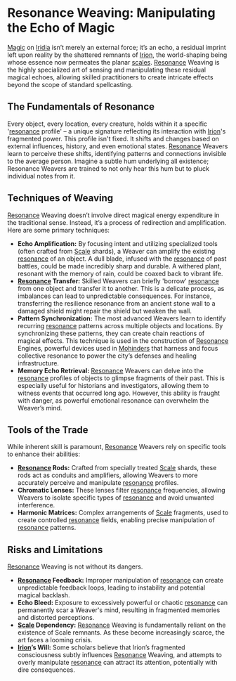 # Resonance Weaving: Manipulating the Echo of Magic

[Magic](/structure/mechanic/magic.md) on [Iridia](/geography/world/iridia.md) isn’t merely an external force; it’s an echo, a residual imprint left upon reality by the shattered remnants of [Irion](/being/deity/irion.md), the world-shaping being whose essence now permeates the planar [scales](/geography/landmark/scale.md). [Resonance](/generated/resonance/resonance.md) Weaving is the highly specialized art of sensing and manipulating these residual magical echoes, allowing skilled practitioners to create intricate effects beyond the scope of standard spellcasting.

## The Fundamentals of Resonance

Every object, every location, every creature, holds within it a specific '[resonance](/generated/resonance/resonance.md) profile' – a unique signature reflecting its interaction with [Irion](/being/deity/irion.md)'s fragmented power.  This profile isn't fixed. It shifts and changes based on external influences, history, and even emotional states. [Resonance](/structure/mechanic/resonance.md) Weavers learn to perceive these shifts, identifying patterns and connections invisible to the average person.  Imagine a subtle hum underlying all existence; Resonance Weavers are trained to not only hear this hum but to pluck individual notes from it.

## Techniques of Weaving

[Resonance](/generated/resonance/resonance.md) Weaving doesn’t involve direct magical energy expenditure in the traditional sense.  Instead, it’s a process of redirection and amplification.  Here are some primary techniques:

*   **Echo Amplification:**  By focusing intent and utilizing specialized tools (often crafted from [Scale](/geography/landmark/scale.md) shards), a Weaver can amplify the existing [resonance](/generated/resonance/resonance.md) of an object. A dull blade, infused with the [resonance](/structure/mechanic/resonance.md) of past battles, could be made incredibly sharp and durable. A withered plant, resonant with the memory of rain, could be coaxed back to vibrant life.
*   **[Resonance](/generated/resonance/resonance.md) Transfer:** Skilled Weavers can briefly 'borrow' [resonance](/structure/mechanic/resonance.md) from one object and transfer it to another. This is a delicate process, as imbalances can lead to unpredictable consequences. For instance, transferring the resilience resonance from an ancient stone wall to a damaged shield might repair the shield but weaken the wall.
*   **Pattern Synchronization:** The most advanced Weavers learn to identify recurring [resonance](/generated/resonance/resonance.md) patterns across multiple objects and locations. By synchronizing these patterns, they can create chain reactions of magical effects. This technique is used in the construction of [Resonance](/structure/mechanic/resonance.md) Engines, powerful devices used in [Mohinders](/geography/settlement/city/mohinders.md) that harness and focus collective resonance to power the city’s defenses and healing infrastructure.
*   **Memory Echo Retrieval:**  [Resonance](/generated/resonance/resonance.md) Weavers can delve into the [resonance](/structure/mechanic/resonance.md) profiles of objects to glimpse fragments of their past. This is especially useful for historians and investigators, allowing them to witness events that occurred long ago. However, this ability is fraught with danger, as powerful emotional resonance can overwhelm the Weaver’s mind.

## Tools of the Trade

While inherent skill is paramount, [Resonance](/generated/resonance/resonance.md) Weavers rely on specific tools to enhance their abilities:

*   **[Resonance](/generated/resonance/resonance.md) Rods:** Crafted from specially treated [Scale](/geography/landmark/scale.md) shards, these rods act as conduits and amplifiers, allowing Weavers to more accurately perceive and manipulate [resonance](/structure/mechanic/resonance.md) profiles.
*   **Chromatic Lenses:** These lenses filter [resonance](/generated/resonance/resonance.md) frequencies, allowing Weavers to isolate specific types of [resonance](/structure/mechanic/resonance.md) and avoid unwanted interference.
*   **Harmonic Matrices:** Complex arrangements of [Scale](/geography/landmark/scale.md) fragments, used to create controlled [resonance](/generated/resonance/resonance.md) fields, enabling precise manipulation of [resonance](/structure/mechanic/resonance.md) patterns.

## Risks and Limitations

[Resonance](/generated/resonance/resonance.md) Weaving is not without its dangers.

*   **[Resonance](/generated/resonance/resonance.md) Feedback:** Improper manipulation of [resonance](/structure/mechanic/resonance.md) can create unpredictable feedback loops, leading to instability and potential magical backlash.
*   **Echo Bleed:** Exposure to excessively powerful or chaotic [resonance](/generated/resonance/resonance.md) can permanently scar a Weaver's mind, resulting in fragmented memories and distorted perceptions.
*   **[Scale](/geography/landmark/scale.md) Dependency:** [Resonance](/generated/resonance/resonance.md) Weaving is fundamentally reliant on the existence of Scale remnants. As these become increasingly scarce, the art faces a looming crisis.
*   **[Irion](/being/deity/irion.md)’s Will:** Some scholars believe that Irion’s fragmented consciousness subtly influences [Resonance](/generated/resonance/resonance.md) Weaving, and attempts to overly manipulate [resonance](/structure/mechanic/resonance.md) can attract its attention, potentially with dire consequences.
